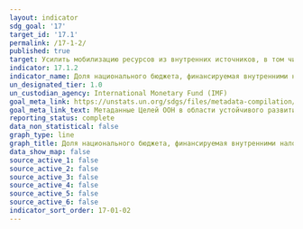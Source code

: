 ```yaml
---
layout: indicator
sdg_goal: '17'
target_id: '17.1'
permalink: /17-1-2/
published: true
target: Усилить мобилизацию ресурсов из внутренних источников, в том числе благодаря международной поддержке развивающихся стран, с тем чтобы повы-сить национальные возможности по сбору налогов и других доходов
indicator: 17.1.2
indicator_name: Доля национального бюджета, финансируемая внутренними налогами
un_designated_tier: 1.0
un_custodian_agency: International Monetary Fund (IMF)
goal_meta_link: https://unstats.un.org/sdgs/files/metadata-compilation/Metadata-Goal-17.pdf
goal_meta_link_text: Метаданные Целей ООН в области устойчивого развития (PDF, 469 КБ)
reporting_status: complete
data_non_statistical: false
graph_type: line
graph_title: Доля национального бюджета, финансируемая внутренними налогами
data_show_map: false
source_active_1: false
source_active_2: false
source_active_3: false
source_active_4: false
source_active_5: false
source_active_6: false
indicator_sort_order: 17-01-02
---
```

